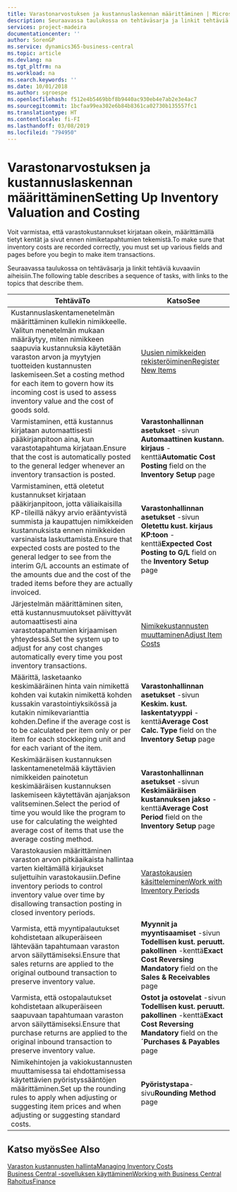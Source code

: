```yaml
---
title: Varastonarvostuksen ja kustannuslaskennan määrittäminen | Microsoft Docs
description: Seuraavassa taulukossa on tehtäväsarja ja linkit tehtäviä käsitteleviin aiheisiin.
services: project-madeira
documentationcenter: ''
author: SorenGP
ms.service: dynamics365-business-central
ms.topic: article
ms.devlang: na
ms.tgt_pltfrm: na
ms.workload: na
ms.search.keywords: ''
ms.date: 10/01/2018
ms.author: sgroespe
ms.openlocfilehash: f512e4b5469bbf8b9440ac930eb4e7ab2e3e4ac7
ms.sourcegitcommit: 1bcfaa99ea302e6b84b8361ca02730b135557fc1
ms.translationtype: HT
ms.contentlocale: fi-FI
ms.lasthandoff: 03/08/2019
ms.locfileid: "794950"
---
```

# <a name="setting-up-inventory-valuation-and-costing"></a><span data-ttu-id="49e7a-103">Varastonarvostuksen ja kustannuslaskennan määrittäminen</span><span class="sxs-lookup"><span data-stu-id="49e7a-103">Setting Up Inventory Valuation and Costing</span></span>
<span data-ttu-id="49e7a-104">Voit varmistaa, että varastokustannukset kirjataan oikein, määrittämällä tietyt kentät ja sivut ennen nimiketapahtumien tekemistä.</span><span class="sxs-lookup"><span data-stu-id="49e7a-104">To make sure that inventory costs are recorded correctly, you must set up various fields and pages before you begin to make item transactions.</span></span>

<span data-ttu-id="49e7a-105">Seuraavassa taulukossa on tehtäväsarja ja linkit tehtäviä kuvaaviin aiheisiin.</span><span class="sxs-lookup"><span data-stu-id="49e7a-105">The following table describes a sequence of tasks, with links to the topics that describe them.</span></span>

|<span data-ttu-id="49e7a-106">**Tehtävä**</span><span class="sxs-lookup"><span data-stu-id="49e7a-106">**To**</span></span>|<span data-ttu-id="49e7a-107">**Katso**</span><span class="sxs-lookup"><span data-stu-id="49e7a-107">**See**</span></span>|  
|------------|-------------|  
|<span data-ttu-id="49e7a-108">Kustannuslaskentamenetelmän määrittäminen kullekin nimikkeelle. Valitun menetelmän mukaan määräytyy, miten nimikkeen saapuvia kustannuksia käytetään varaston arvon ja myytyjen tuotteiden kustannusten laskemiseen.</span><span class="sxs-lookup"><span data-stu-id="49e7a-108">Set a costing method for each item to govern how its incoming cost is used to assess inventory value and the cost of goods sold.</span></span>|[<span data-ttu-id="49e7a-109">Uusien nimikkeiden rekisteröiminen</span><span class="sxs-lookup"><span data-stu-id="49e7a-109">Register New Items</span></span>](inventory-how-register-new-items.md)|  
|<span data-ttu-id="49e7a-110">Varmistaminen, että kustannus kirjataan automaattisesti pääkirjanpitoon aina, kun varastotapahtuma kirjataan.</span><span class="sxs-lookup"><span data-stu-id="49e7a-110">Ensure that the cost is automatically posted to the general ledger whenever an inventory transaction is posted.</span></span>|<span data-ttu-id="49e7a-111">**Varastonhallinnan asetukset** -sivun **Automaattinen kustann. kirjaus** -kenttä</span><span class="sxs-lookup"><span data-stu-id="49e7a-111">**Automatic Cost Posting** field on the **Inventory Setup** page</span></span>|  
|<span data-ttu-id="49e7a-112">Varmistaminen, että oletetut kustannukset kirjataan pääkirjanpitoon, jotta väliaikaisilla KP-tileillä näkyy arvio erääntyvistä summista ja kaupattujen nimikkeiden kustannuksista ennen nimikkeiden varsinaista laskuttamista.</span><span class="sxs-lookup"><span data-stu-id="49e7a-112">Ensure that expected costs are posted to the general ledger to see from the interim G/L accounts an estimate of the amounts due and the cost of the traded items before they are actually invoiced.</span></span>|<span data-ttu-id="49e7a-113">**Varastonhallinnan asetukset** -sivun **Oletettu kust. kirjaus KP:toon** -kenttä</span><span class="sxs-lookup"><span data-stu-id="49e7a-113">**Expected Cost Posting to G/L** field on the **Inventory Setup** page</span></span>|  
|<span data-ttu-id="49e7a-114">Järjestelmän määrittäminen siten, että kustannusmuutokset päivittyvät automaattisesti aina varastotapahtumien kirjaamisen yhteydessä.</span><span class="sxs-lookup"><span data-stu-id="49e7a-114">Set the system up to adjust for any cost changes automatically every time you post inventory transactions.</span></span>|[<span data-ttu-id="49e7a-115">Nimikekustannusten muuttaminen</span><span class="sxs-lookup"><span data-stu-id="49e7a-115">Adjust Item Costs</span></span>](inventory-how-adjust-item-costs.md)|  
|<span data-ttu-id="49e7a-116">Määrittä, lasketaanko keskimääräinen hinta vain nimikettä kohden vai kutakin nimikettä kohden kussakin varastointiyksikössä ja kutakin nimikevarianttia kohden.</span><span class="sxs-lookup"><span data-stu-id="49e7a-116">Define if the average cost is to be calculated per item only or per item for each stockkeping unit and for each variant of the item.</span></span>|<span data-ttu-id="49e7a-117">**Varastonhallinnan asetukset** -sivun **Keskim. kust. laskentatyyppi** -kenttä</span><span class="sxs-lookup"><span data-stu-id="49e7a-117">**Average Cost Calc. Type** field on the **Inventory Setup** page</span></span>|  
|<span data-ttu-id="49e7a-118">Keskimääräisen kustannuksen laskentamenetelmää käyttävien nimikkeiden painotetun keskimääräisen kustannuksen laskemiseen käytettävän ajanjakson valitseminen.</span><span class="sxs-lookup"><span data-stu-id="49e7a-118">Select the period of time you would like the program to use for calculating the weighted average cost of items that use the average costing method.</span></span>|<span data-ttu-id="49e7a-119">**Varastonhallinnan asetukset** -sivun **Keskimääräisen kustannuksen jakso** -kenttä</span><span class="sxs-lookup"><span data-stu-id="49e7a-119">**Average Cost Period** field on the **Inventory Setup** page</span></span>|  
|<span data-ttu-id="49e7a-120">Varastokausien määrittäminen varaston arvon pitkäaikaista hallintaa varten kieltämällä kirjaukset suljettuihin varastokausiin.</span><span class="sxs-lookup"><span data-stu-id="49e7a-120">Define inventory periods to control inventory value over time by disallowing transaction posting in closed inventory periods.</span></span>|[<span data-ttu-id="49e7a-121">Varastokausien käsitteleminen</span><span class="sxs-lookup"><span data-stu-id="49e7a-121">Work with Inventory Periods</span></span>](finance-how-to-work-with-inventory-periods.md)|  
|<span data-ttu-id="49e7a-122">Varmista, että myyntipalautukset kohdistetaan alkuperäiseen lähtevään tapahtumaan varaston arvon säilyttämiseksi.</span><span class="sxs-lookup"><span data-stu-id="49e7a-122">Ensure that sales returns are applied to the original outbound transaction to preserve inventory value.</span></span>|<span data-ttu-id="49e7a-123">**Myynnit ja myyntisaamiset** -sivun **Todellisen kust. peruutt. pakollinen** -kenttä</span><span class="sxs-lookup"><span data-stu-id="49e7a-123">**Exact Cost Reversing Mandatory** field on the **Sales & Receivables** page</span></span>|  
|<span data-ttu-id="49e7a-124">Varmista, että ostopalautukset kohdistetaan alkuperäiseen saapuvaan tapahtumaan varaston arvon säilyttämiseksi.</span><span class="sxs-lookup"><span data-stu-id="49e7a-124">Ensure that purchase returns are applied to the original inbound transaction to preserve inventory value.</span></span>|<span data-ttu-id="49e7a-125">**Ostot ja ostovelat** -sivun **Todellisen kust. peruutt. pakollinen** -kenttä</span><span class="sxs-lookup"><span data-stu-id="49e7a-125">**Exact Cost Reversing Mandatory** field on the **´Purchases & Payables** page</span></span>|
|<span data-ttu-id="49e7a-126">Nimikehintojen ja vakiokustannusten muuttamisessa tai ehdottamisessa käytettävien pyöristyssääntöjen määrittäminen.</span><span class="sxs-lookup"><span data-stu-id="49e7a-126">Set up the rounding rules to apply when adjusting or suggesting item prices and when adjusting or suggesting standard costs.</span></span>|<span data-ttu-id="49e7a-127">**Pyöristystapa**-sivu</span><span class="sxs-lookup"><span data-stu-id="49e7a-127">**Rounding Method** page</span></span>|  

## <a name="see-also"></a><span data-ttu-id="49e7a-128">Katso myös</span><span class="sxs-lookup"><span data-stu-id="49e7a-128">See Also</span></span>  
[<span data-ttu-id="49e7a-129">Varaston kustannusten hallinta</span><span class="sxs-lookup"><span data-stu-id="49e7a-129">Managing Inventory Costs</span></span>](finance-manage-inventory-costs.md)  
[<span data-ttu-id="49e7a-130">Business Central -sovelluksen käyttäminen</span><span class="sxs-lookup"><span data-stu-id="49e7a-130">Working with Business Central</span></span>](ui-work-product.md)  
[<span data-ttu-id="49e7a-131">Rahoitus</span><span class="sxs-lookup"><span data-stu-id="49e7a-131">Finance</span></span>](finance.md)  
